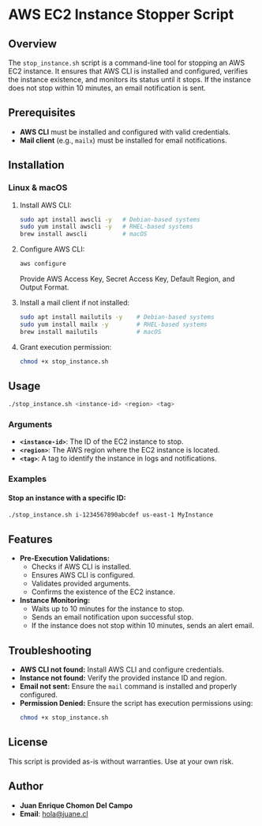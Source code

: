 # AWS EC2 Instance Stopper Script

## Overview
The `stop_instance.sh` script is a command-line tool for stopping an AWS EC2 instance. It ensures that AWS CLI is installed and configured, verifies the instance existence, and monitors its status until it stops. If the instance does not stop within 10 minutes, an email notification is sent.

## Prerequisites
- **AWS CLI** must be installed and configured with valid credentials.
- **Mail client** (e.g., `mailx`) must be installed for email notifications.

## Installation
### Linux & macOS
1. Install AWS CLI:
   ```bash
   sudo apt install awscli -y   # Debian-based systems
   sudo yum install awscli -y   # RHEL-based systems
   brew install awscli          # macOS
   ```
2. Configure AWS CLI:
   ```bash
   aws configure
   ```
   Provide AWS Access Key, Secret Access Key, Default Region, and Output Format.

3. Install a mail client if not installed:
   ```bash
   sudo apt install mailutils -y    # Debian-based systems
   sudo yum install mailx -y        # RHEL-based systems
   brew install mailutils           # macOS
   ```

4. Grant execution permission:
   ```bash
   chmod +x stop_instance.sh
   ```

## Usage
```bash
./stop_instance.sh <instance-id> <region> <tag>
```

### Arguments
- **`<instance-id>`**: The ID of the EC2 instance to stop.
- **`<region>`**: The AWS region where the EC2 instance is located.
- **`<tag>`**: A tag to identify the instance in logs and notifications.

### Examples
#### Stop an instance with a specific ID:
```bash
./stop_instance.sh i-1234567890abcdef us-east-1 MyInstance
```

## Features
- **Pre-Execution Validations:**
  - Checks if AWS CLI is installed.
  - Ensures AWS CLI is configured.
  - Validates provided arguments.
  - Confirms the existence of the EC2 instance.
- **Instance Monitoring:**
  - Waits up to 10 minutes for the instance to stop.
  - Sends an email notification upon successful stop.
  - If the instance does not stop within 10 minutes, sends an alert email.

## Troubleshooting
- **AWS CLI not found:** Install AWS CLI and configure credentials.
- **Instance not found:** Verify the provided instance ID and region.
- **Email not sent:** Ensure the `mail` command is installed and properly configured.
- **Permission Denied:** Ensure the script has execution permissions using:
  ```bash
  chmod +x stop_instance.sh
  ```

## License
This script is provided as-is without warranties. Use at your own risk.

## Author
- **Juan Enrique Chomon Del Campo**
- **Email**: hola@juane.cl